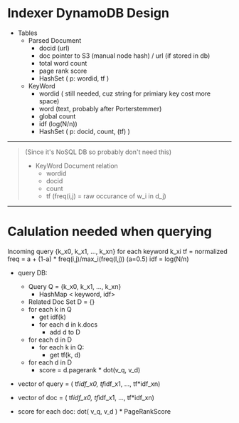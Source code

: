 # Indexer DynamoDB Design

* Tables
    + Parsed Document
        - docid (url)
        - doc pointer to S3 (manual node hash) / url (if stored in db)
        - total word count
        - page rank score
        - HashSet ( p: wordid, tf )
    + KeyWord
        - wordid ( still needed, cuz string for primiary key cost more space) 
        - word (text, probably after Porterstemmer)
        - global count
        - idf (log(N/n))
        - HashSet ( p: docid, count, (tf) )





------------

> (Since it's NoSQL DB so probably don't need this)        
>    + KeyWord Document relation
>        - wordid
>        - docid
>        - count
>        - tf (freq(i,j) = raw occurance of w_i in d_j)


--------------

# Calulation needed when querying

Incoming query
{k_x0, k_x1, ..., k_xn}
for each keyword k_xi
tf = normalized freq = a + (1-a) * freq(i,j)/max_i(freq(l,j))  (a=0.5)
idf = log(N/n)


* query DB:
    - Query Q = {k_x0, k_x1, ..., k_xn}
        - HashMap < keyword, idf>
    - Related Doc Set D = {}
    - for each k in Q
        - get idf(k)
        - for each d in k.docs
            - add d to D
    - for each d in D
        - for each k in Q:
            - get tf(k, d)
    - for each d in D
        - score = d.pagerank * dot(v_q, v_d)



* vector of query = ( tf*idf_x0, tf*idf_x1, ..., tf*idf_xn)
* vector of doc = ( tf*idf_x0, tf*idf_x1, ..., tf*idf_xn)


* score for each doc: dot( v_q, v_d ) * PageRankScore

